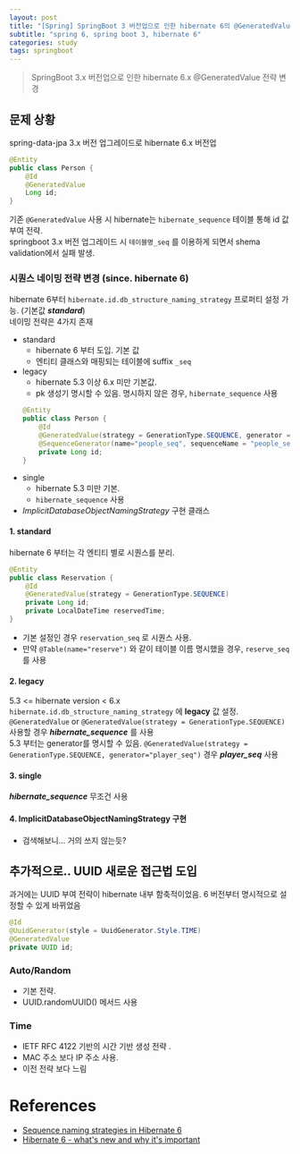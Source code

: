 ```yaml
---
layout: post
title: "[Spring] SpringBoot 3 버전업으로 인한 hibernate 6의 @GeneratedValue 전략 변경"
subtitle: "spring 6, spring boot 3, hibernate 6"
categories: study
tags: springboot
---
```


> SpringBoot 3.x 버전업으로 인한 hibernate 6.x @GeneratedValue 전략 변경

## 문제 상황
spring-data-jpa 3.x 버전 업그레이드로 hibernate 6.x 버전업  

```java
@Entity
public class Person {
    @Id
    @GeneratedValue
    Long id;    
}
```

기존 `@GeneratedValue` 사용 시 hibernate는 `hibernate_sequence` 테이블 통해 id 값 부여 전략.  
springboot 3.x 버전 업그레이드 시 `테이블명_seq` 를 이용하게 되면서 shema validation에서 실패 발생.

### 시퀀스 네이밍 전략 변경 (since. hibernate 6)
hibernate 6부터 `hibernate.id.db_structure_naming_strategy` 프로퍼티 설정 가능. (기본값 ***standard***)  
네이밍 전략은 4가지 존재  

- standard
    - hibernate 6 부터 도입. 기본 값
    - 엔티티 클래스와 매핑되는 테이블에 suffix `_seq`
- legacy
    - hibernate 5.3 이상 6.x 미만 기본값.
    - pk 생성기 명시할 수 있음. 명시하지 않은 경우, `hibernate_sequence` 사용
    ```java
    @Entity
    public class Person {
        @Id
        @GeneratedValue(strategy = GenerationType.SEQUENCE, generator = "people_seq")
        @SequenceGenerator(name="people_seq", sequenceName = "people_seq")
        private Long id;
    }
    ```
- single
    - hibernate 5.3 미만 기본.
    - `hibernate_sequence` 사용
- *ImplicitDatabaseObjectNamingStrategy* 구현 클래스


#### 1. standard
hibernate 6 부터는 각 엔티티 별로 시퀀스를 분리.

```java
@Entity
public class Reservation {
    @Id
    @GeneratedValue(strategy = GenerationType.SEQUENCE)
    private Long id;
    private LocalDateTime reservedTime;
}
```

- 기본 설정인 경우 `reservation_seq` 로 시퀀스 사용.
- 만약 `@Table(name="reserve")` 와 같이 테이블 이름 명시했을 경우, `reserve_seq`를 사용

#### 2. legacy
5.3 \<= hibernate version \< 6.x  
`hibernate.id.db_structure_naming_strategy` 에 **legacy** 값 설정.  
`@GeneratedValue` or `@GeneratedValue(strategy = GenerationType.SEQUENCE)` 사용할 경우  ***hibernate_sequence*** 를 사용  
5.3 부터는 generator를 명시할 수 있음. `@GeneratedValue(strategy = GenerationType.SEQUENCE, generator="player_seq")` 경우 ***player_seq*** 사용  


#### 3. single
***hibernate_sequence*** 무조건 사용

#### 4. ImplicitDatabaseObjectNamingStrategy 구현
- 검색해보니... 거의 쓰지 않는듯?



## 추가적으로.. UUID 새로운 접근법 도입
과거에는 UUID 부여 전략이 hibernate 내부 함축적이었음. 6 버전부터 명시적으로 설정할 수 있게 바뀌었음
```java
@Id
@UuidGenerator(style = UuidGenerator.Style.TIME)
@GeneratedValue
private UUID id;
```

### Auto/Random 
- 기본 전략.
- UUID.randomUUID() 메서드 사용

### Time
- IETF RFC 4122 기반의 시간 기반 생성 전략 . 
- MAC 주소 보다 IP 주소 사용.
- 이전 전략 보다 느림

# References
- [Sequence naming strategies in Hibernate 6](https://thorben-janssen.com/sequence-naming-strategies-in-hibernate-6/#Naming_strategies_supported_by_Hibernate_6)
- [Hibernate 6 - what's new and why it's important](https://www.jpa-buddy.com/blog/hibernate6-whats-new-and-why-its-important/)